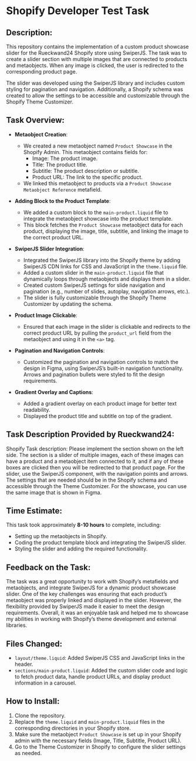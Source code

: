 # Shopify Developer Test Task

## Description:
This repository contains the implementation of a custom product showcase slider for the Rueckwand24 Shopify store using SwiperJS. The task was to create a slider section with multiple images that are connected to products and metaobjects. When any image is clicked, the user is redirected to the corresponding product page. 

The slider was developed using the SwiperJS library and includes custom styling for pagination and navigation. Additionally, a Shopify schema was created to allow the settings to be accessible and customizable through the Shopify Theme Customizer.

## Task Overview:
- **Metaobject Creation**: 
   - We created a new metaobject named `Product Showcase` in the Shopify Admin. This metaobject contains fields for:
     - Image: The product image.
     - Title: The product title.
     - Subtitle: The product description or subtitle.
     - Product URL: The link to the specific product.
   - We linked this metaobject to products via a `Product Showcase Metaobject Reference` metafield.

- **Adding Block to the Product Template**: 
   - We added a custom block to the `main-product.liquid` file to integrate the metaobject showcase into the product template.
   - This block fetches the `Product Showcase` metaobject data for each product, displaying the image, title, subtitle, and linking the image to the correct product URL.

- **SwiperJS Slider Integration**:
   - Integrated the SwiperJS library into the Shopify theme by adding SwiperJS CDN links for CSS and JavaScript in the `theme.liquid` file.
   - Added a custom slider in the `main-product.liquid` file that dynamically loops through metaobjects and displays them in a slider.
   - Created custom SwiperJS settings for slide navigation and pagination (e.g., number of slides, autoplay, navigation arrows, etc.).
   - The slider is fully customizable through the Shopify Theme Customizer by updating the schema.

- **Product Image Clickable**: 
   - Ensured that each image in the slider is clickable and redirects to the correct product URL by pulling the `product_url` field from the metaobject and using it in the `<a>` tag.

- **Pagination and Navigation Controls**:
   - Customized the pagination and navigation controls to match the design in Figma, using SwiperJS’s built-in navigation functionality. Arrows and pagination bullets were styled to fit the design requirements.

- **Gradient Overlay and Captions**:
   - Added a gradient overlay on each product image for better text readability.
   - Displayed the product title and subtitle on top of the gradient.

## Task Description Provided by Rueckwand24:
Shopify Task description:
Please implement the section shown on the left side. The section is a slider of multiple images, each of these images can have a product and a metaobject item connected to it, and if any of these boxes are clicked then you will be redirected to that product page. For the slider, use the SwiperJS component, with the navigation points and arrows. The settings that are needed should be in the Shopify schema and accessible through the Theme Customizer. For the showcase, you can use the same image that is shown in Figma.

## Time Estimate:
This task took approximately **8-10 hours** to complete, including:
- Setting up the metaobjects in Shopify.
- Coding the product template block and integrating the SwiperJS slider.
- Styling the slider and adding the required functionality.

## Feedback on the Task:
The task was a great opportunity to work with Shopify’s metafields and metaobjects, and integrate SwiperJS for a dynamic product showcase slider. One of the key challenges was ensuring that each product’s metaobject was properly linked and displayed in the slider. However, the flexibility provided by SwiperJS made it easier to meet the design requirements. Overall, it was an enjoyable task and helped me to showcase my abilities in working with Shopify’s theme development and external libraries.

## Files Changed:
- `layout/theme.liquid`: Added SwiperJS CSS and JavaScript links in the header.
- `sections/main-product.liquid`: Added the custom slider code and logic to fetch product data, handle product URLs, and display product information in a carousel.

## How to Install:
1. Clone the repository.
2. Replace the `theme.liquid` and `main-product.liquid` files in the corresponding directories in your Shopify store.
3. Make sure the metaobject `Product Showcase` is set up in your Shopify admin with the necessary fields (Image, Title, Subtitle, Product URL).
4. Go to the Theme Customizer in Shopify to configure the slider settings as needed.
